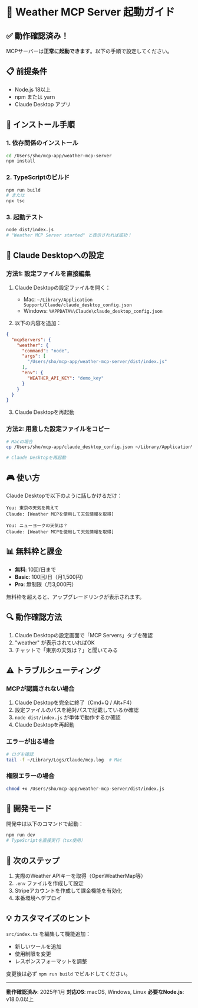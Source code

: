 # 🚀 Weather MCP Server 起動ガイド

## ✅ 動作確認済み！

MCPサーバーは**正常に起動できます**。以下の手順で設定してください。

## 📋 前提条件

- Node.js 18以上
- npm または yarn
- Claude Desktop アプリ

## 🔧 インストール手順

### 1. 依存関係のインストール

```bash
cd /Users/sho/mcp-app/weather-mcp-server
npm install
```

### 2. TypeScriptのビルド

```bash
npm run build
# または
npx tsc
```

### 3. 起動テスト

```bash
node dist/index.js
# "Weather MCP Server started" と表示されれば成功！
```

## 🎯 Claude Desktopへの設定

### 方法1: 設定ファイルを直接編集

1. Claude Desktopの設定ファイルを開く：
   - Mac: `~/Library/Application Support/Claude/claude_desktop_config.json`
   - Windows: `%APPDATA%\Claude\claude_desktop_config.json`

2. 以下の内容を追加：

```json
{
  "mcpServers": {
    "weather": {
      "command": "node",
      "args": [
        "/Users/sho/mcp-app/weather-mcp-server/dist/index.js"
      ],
      "env": {
        "WEATHER_API_KEY": "demo_key"
      }
    }
  }
}
```

3. Claude Desktopを再起動

### 方法2: 用意した設定ファイルをコピー

```bash
# Macの場合
cp /Users/sho/mcp-app/claude_desktop_config.json ~/Library/Application\ Support/Claude/claude_desktop_config.json

# Claude Desktopを再起動
```

## 🎮 使い方

Claude Desktopで以下のように話しかけるだけ：

```
You: 東京の天気を教えて
Claude: [Weather MCPを使用して天気情報を取得]

You: ニューヨークの天気は？
Claude: [Weather MCPを使用して天気情報を取得]
```

## 📊 無料枠と課金

- **無料**: 10回/日まで
- **Basic**: 100回/日（月1,500円）
- **Pro**: 無制限（月3,000円）

無料枠を超えると、アップグレードリンクが表示されます。

## 🔍 動作確認方法

1. Claude Desktopの設定画面で「MCP Servers」タブを確認
2. "weather" が表示されていればOK
3. チャットで「東京の天気は？」と聞いてみる

## ⚠️ トラブルシューティング

### MCPが認識されない場合

1. Claude Desktopを完全に終了（Cmd+Q / Alt+F4）
2. 設定ファイルのパスを絶対パスで記載しているか確認
3. `node dist/index.js` が単体で動作するか確認
4. Claude Desktopを再起動

### エラーが出る場合

```bash
# ログを確認
tail -f ~/Library/Logs/Claude/mcp.log  # Mac
```

### 権限エラーの場合

```bash
chmod +x /Users/sho/mcp-app/weather-mcp-server/dist/index.js
```

## 📝 開発モード

開発中は以下のコマンドで起動：

```bash
npm run dev
# TypeScriptを直接実行（tsx使用）
```

## 🎯 次のステップ

1. 実際のWeather APIキーを取得（OpenWeatherMap等）
2. `.env` ファイルを作成して設定
3. Stripeアカウントを作成して課金機能を有効化
4. 本番環境へデプロイ

## 💡 カスタマイズのヒント

`src/index.ts` を編集して機能追加：

- 新しいツールを追加
- 使用制限を変更
- レスポンスフォーマットを調整

変更後は必ず `npm run build` でビルドしてください。

---

**動作確認済み**: 2025年1月
**対応OS**: macOS, Windows, Linux
**必要なNode.js**: v18.0.0以上